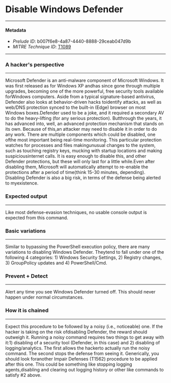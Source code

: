 
# Disable Windows Defender

---

#### Metadata

- *Prelude ID*: b007f6e8-4a87-4440-8888-29ceab047d9b
- *MITRE Technique ID*: [T1089](https://attack.mitre.org/techniques/T1089)

---

### A hacker's perspective

---

Microsoft Defender is an anti-malware component of Microsoft Windows. It was first released as for Windows XP andhas since gone through multiple upgrades, becoming one of the more powerful, free security tools available forWindows computers. Aside from a typical signature-based antivirus, Defender also looks at behavior-driven hacks toidentify attacks, as well as web/DNS protection synced to the built-in (Edge) browser on most Windows boxes.Defender used to be a joke, and it required a secondary AV to do the heavy-lifting (for any serious protection). Butthrough the years, it has advanced into, well, an advanced protection mechanism that stands on its own. Because of this,an attacker may need to disable it in order to do any work. There are multiple components which could be disabled, one ofthe most important being real-time monitoring. This particular protection watches for processes and files makingunusual changes to the system, such as touching registry keys, mucking with startup locations and making suspiciousinternet calls. It is easy enough to disable this, and other Defender protections, but these will only last for a little while.Even after disabling them, Microsoft will automatically attempt to re-enable the protections after a period of time(think 15-30 minutes, depending). Disabling Defender is also a big risk, in terms of the defense being alerted to myexistence.

### Expected output

---

Like most defense-evasion techniques, no usable console output is expected from this command.

### Basic variations

---

Similar to bypassing the PowerShell execution policy, there are many variations to disabling Windows Defender. Theytend to fall under one of the following 4 categories: 1) Windows Security Settings, 2) Registry changes, 3) GroupPolicy updates and 4) PowerShell/Cmd.

### Prevent + Detect

---

Alert any time you see Windows Defender turned off. This should never happen under normal circumstances.

### How it is chained

---

Expect this procedure to be followed by a noisy (i.e., noticeable) one. If the hacker is taking on the risk ofdisabling Defender, the reward should outweigh it. Running a noisy command requires two things to get away with it:1) disabling of a security tool (Defender, in this case) and 2) disabling of logging/analytics. The first allows the hackerto actually run the noisy command. The second stops the defense from seeing it. Generically, you should look foranother Impair Defenses (T1562) procedure to be applied after this one. This could be something like stopping logging agents,disabling and clearing out logging history or other like commands to satisfy #2 above.
